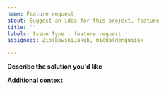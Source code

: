 ```yaml
---
name: Feature request
about: Suggest an idea for this project, feature
title: ''
labels: Issue Type - feature request
assignees: ZiolkowskiJakub, michaldengusiak

---
```


**Describe the solution you'd like**
<!-- A clear and concise description of what you want to happen: -->

**Additional context**
<!-- Add any further contexts or screenshots about the feature  are requested here: -->
